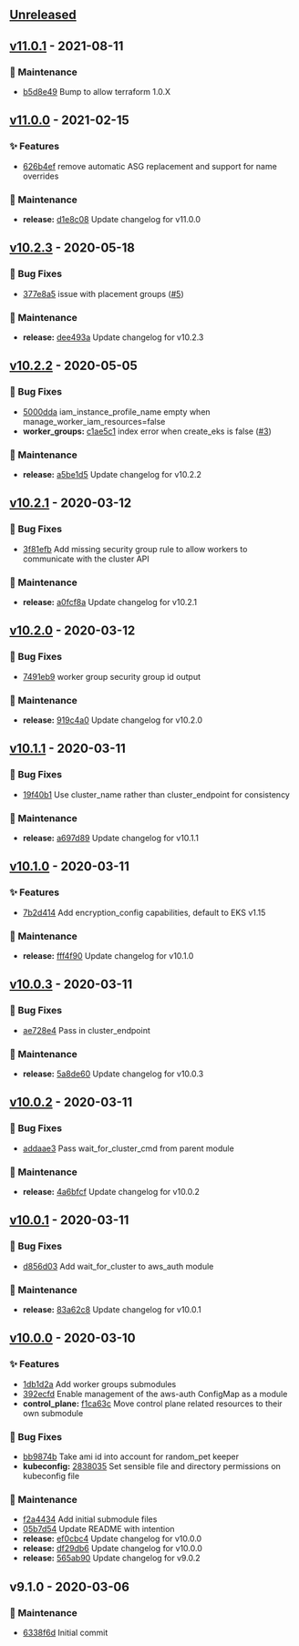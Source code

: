
<a name="unreleased"></a>
## [Unreleased]

<a name="v11.0.1"></a>
## [v11.0.1] - 2021-08-11
### 🔧 Maintenance
- [b5d8e49](https://github.com/devopsmakers/terraform-aws-eks/commit/b5d8e49) Bump to allow terraform 1.0.X


<a name="v11.0.0"></a>
## [v11.0.0] - 2021-02-15
### ✨ Features
- [626b4ef](https://github.com/devopsmakers/terraform-aws-eks/commit/626b4ef) remove automatic ASG replacement and support for name overrides

### 🔧 Maintenance
- **release:** [d1e8c08](https://github.com/devopsmakers/terraform-aws-eks/commit/d1e8c08) Update changelog for v11.0.0


<a name="v10.2.3"></a>
## [v10.2.3] - 2020-05-18
### 🐛 Bug Fixes
- [377e8a5](https://github.com/devopsmakers/terraform-aws-eks/commit/377e8a5) issue with placement groups ([#5](https://github.com/devopsmakers/terraform-aws-eks/issues/5))

### 🔧 Maintenance
- **release:** [dee493a](https://github.com/devopsmakers/terraform-aws-eks/commit/dee493a) Update changelog for v10.2.3


<a name="v10.2.2"></a>
## [v10.2.2] - 2020-05-05
### 🐛 Bug Fixes
- [5000dda](https://github.com/devopsmakers/terraform-aws-eks/commit/5000dda) iam_instance_profile_name empty when manage_worker_iam_resources=false
- **worker_groups:** [c1ae5c1](https://github.com/devopsmakers/terraform-aws-eks/commit/c1ae5c1) index error when create_eks is false ([#3](https://github.com/devopsmakers/terraform-aws-eks/issues/3))

### 🔧 Maintenance
- **release:** [a5be1d5](https://github.com/devopsmakers/terraform-aws-eks/commit/a5be1d5) Update changelog for v10.2.2


<a name="v10.2.1"></a>
## [v10.2.1] - 2020-03-12
### 🐛 Bug Fixes
- [3f81efb](https://github.com/devopsmakers/terraform-aws-eks/commit/3f81efb) Add missing security group rule to allow workers to communicate with the cluster API

### 🔧 Maintenance
- **release:** [a0fcf8a](https://github.com/devopsmakers/terraform-aws-eks/commit/a0fcf8a) Update changelog for v10.2.1


<a name="v10.2.0"></a>
## [v10.2.0] - 2020-03-12
### 🐛 Bug Fixes
- [7491eb9](https://github.com/devopsmakers/terraform-aws-eks/commit/7491eb9) worker group security group id output

### 🔧 Maintenance
- **release:** [919c4a0](https://github.com/devopsmakers/terraform-aws-eks/commit/919c4a0) Update changelog for v10.2.0


<a name="v10.1.1"></a>
## [v10.1.1] - 2020-03-11
### 🐛 Bug Fixes
- [19f40b1](https://github.com/devopsmakers/terraform-aws-eks/commit/19f40b1) Use cluster_name rather than cluster_endpoint for consistency

### 🔧 Maintenance
- **release:** [a697d89](https://github.com/devopsmakers/terraform-aws-eks/commit/a697d89) Update changelog for v10.1.1


<a name="v10.1.0"></a>
## [v10.1.0] - 2020-03-11
### ✨ Features
- [7b2d414](https://github.com/devopsmakers/terraform-aws-eks/commit/7b2d414) Add encryption_config capabilities, default to EKS v1.15

### 🔧 Maintenance
- **release:** [fff4f90](https://github.com/devopsmakers/terraform-aws-eks/commit/fff4f90) Update changelog for v10.1.0


<a name="v10.0.3"></a>
## [v10.0.3] - 2020-03-11
### 🐛 Bug Fixes
- [ae728e4](https://github.com/devopsmakers/terraform-aws-eks/commit/ae728e4) Pass in cluster_endpoint

### 🔧 Maintenance
- **release:** [5a8de60](https://github.com/devopsmakers/terraform-aws-eks/commit/5a8de60) Update changelog for v10.0.3


<a name="v10.0.2"></a>
## [v10.0.2] - 2020-03-11
### 🐛 Bug Fixes
- [addaae3](https://github.com/devopsmakers/terraform-aws-eks/commit/addaae3) Pass wait_for_cluster_cmd from parent module

### 🔧 Maintenance
- **release:** [4a6bfcf](https://github.com/devopsmakers/terraform-aws-eks/commit/4a6bfcf) Update changelog for v10.0.2


<a name="v10.0.1"></a>
## [v10.0.1] - 2020-03-11
### 🐛 Bug Fixes
- [d856d03](https://github.com/devopsmakers/terraform-aws-eks/commit/d856d03) Add wait_for_cluster to aws_auth module

### 🔧 Maintenance
- **release:** [83a62c8](https://github.com/devopsmakers/terraform-aws-eks/commit/83a62c8) Update changelog for v10.0.1


<a name="v10.0.0"></a>
## [v10.0.0] - 2020-03-10
### ✨ Features
- [1db1d2a](https://github.com/devopsmakers/terraform-aws-eks/commit/1db1d2a) Add worker groups submodules
- [392ecfd](https://github.com/devopsmakers/terraform-aws-eks/commit/392ecfd) Enable management of the aws-auth ConfigMap as a module
- **control_plane:** [f1ca63c](https://github.com/devopsmakers/terraform-aws-eks/commit/f1ca63c) Move control plane related resources to their own submodule

### 🐛 Bug Fixes
- [bb9874b](https://github.com/devopsmakers/terraform-aws-eks/commit/bb9874b) Take ami id into account for random_pet keeper
- **kubeconfig:** [2838035](https://github.com/devopsmakers/terraform-aws-eks/commit/2838035) Set sensible file and directory permissions on kubeconfig file

### 🔧 Maintenance
- [f2a4434](https://github.com/devopsmakers/terraform-aws-eks/commit/f2a4434) Add initial submodule files
- [05b7d54](https://github.com/devopsmakers/terraform-aws-eks/commit/05b7d54) Update README with intention
- **release:** [ef0cbc4](https://github.com/devopsmakers/terraform-aws-eks/commit/ef0cbc4) Update changelog for v10.0.0
- **release:** [df29db6](https://github.com/devopsmakers/terraform-aws-eks/commit/df29db6) Update changelog for v10.0.0
- **release:** [565ab90](https://github.com/devopsmakers/terraform-aws-eks/commit/565ab90) Update changelog for v9.0.2


<a name="v9.1.0"></a>
## v9.1.0 - 2020-03-06
### 🔧 Maintenance
- [6338f6d](https://github.com/devopsmakers/terraform-aws-eks/commit/6338f6d) Initial commit


[Unreleased]: https://github.com/devopsmakers/terraform-aws-eks/compare/v11.0.1...HEAD
[v11.0.1]: https://github.com/devopsmakers/terraform-aws-eks/compare/v11.0.0...v11.0.1
[v11.0.0]: https://github.com/devopsmakers/terraform-aws-eks/compare/v10.2.3...v11.0.0
[v10.2.3]: https://github.com/devopsmakers/terraform-aws-eks/compare/v10.2.2...v10.2.3
[v10.2.2]: https://github.com/devopsmakers/terraform-aws-eks/compare/v10.2.1...v10.2.2
[v10.2.1]: https://github.com/devopsmakers/terraform-aws-eks/compare/v10.2.0...v10.2.1
[v10.2.0]: https://github.com/devopsmakers/terraform-aws-eks/compare/v10.1.1...v10.2.0
[v10.1.1]: https://github.com/devopsmakers/terraform-aws-eks/compare/v10.1.0...v10.1.1
[v10.1.0]: https://github.com/devopsmakers/terraform-aws-eks/compare/v10.0.3...v10.1.0
[v10.0.3]: https://github.com/devopsmakers/terraform-aws-eks/compare/v10.0.2...v10.0.3
[v10.0.2]: https://github.com/devopsmakers/terraform-aws-eks/compare/v10.0.1...v10.0.2
[v10.0.1]: https://github.com/devopsmakers/terraform-aws-eks/compare/v10.0.0...v10.0.1
[v10.0.0]: https://github.com/devopsmakers/terraform-aws-eks/compare/v9.1.0...v10.0.0
